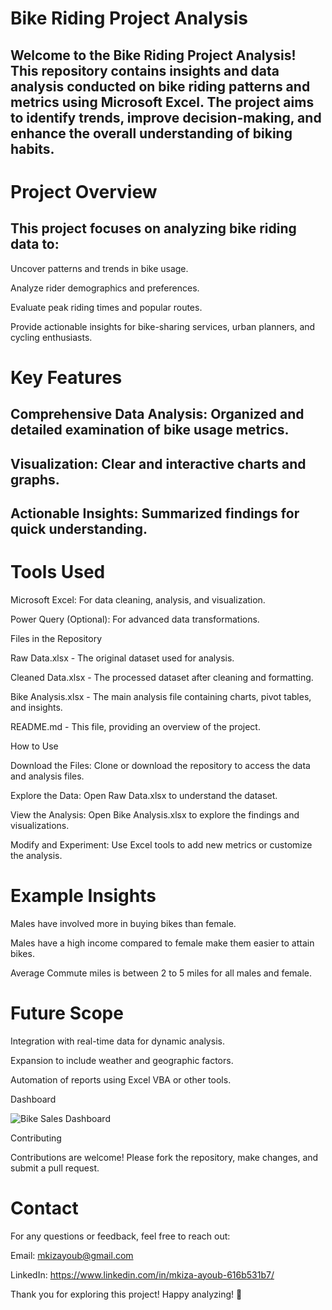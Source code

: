 # Bike Riding Project Analysis

## Welcome to the Bike Riding Project Analysis! This repository contains insights and data analysis conducted on bike riding patterns and metrics using Microsoft Excel. The project aims to identify trends, improve decision-making, and enhance the overall understanding of biking habits.

# Project Overview

## This project focuses on analyzing bike riding data to:

Uncover patterns and trends in bike usage.

Analyze rider demographics and preferences.

Evaluate peak riding times and popular routes.

Provide actionable insights for bike-sharing services, urban planners, and cycling enthusiasts.

# Key Features

## Comprehensive Data Analysis: Organized and detailed examination of bike usage metrics.

## Visualization: Clear and interactive charts and graphs.

## Actionable Insights: Summarized findings for quick understanding.

# Tools Used

Microsoft Excel: For data cleaning, analysis, and visualization.

Power Query (Optional): For advanced data transformations.

Files in the Repository

Raw Data.xlsx - The original dataset used for analysis.

Cleaned Data.xlsx - The processed dataset after cleaning and formatting.

Bike Analysis.xlsx - The main analysis file containing charts, pivot tables, and insights.

README.md - This file, providing an overview of the project.

How to Use

Download the Files: Clone or download the repository to access the data and analysis files.

Explore the Data: Open Raw Data.xlsx to understand the dataset.

View the Analysis: Open Bike Analysis.xlsx to explore the findings and visualizations.

Modify and Experiment: Use Excel tools to add new metrics or customize the analysis.

# Example Insights

Males have involved more in buying bikes than female.

Males have a high income compared to female make them easier to attain bikes.

Average Commute miles is between 2 to 5 miles for all males and female.

# Future Scope

Integration with real-time data for dynamic analysis.

Expansion to include weather and geographic factors.

Automation of reports using Excel VBA or other tools.

Dashboard

![Bike Sales Dashboard](https://github.com/user-attachments/assets/7be8da01-9fec-4d62-a7de-a558337e35d9)


Contributing

Contributions are welcome! Please fork the repository, make changes, and submit a pull request.

# Contact

For any questions or feedback, feel free to reach out:

Email: mkizayoub@gmail.com

LinkedIn: https://www.linkedin.com/in/mkiza-ayoub-616b531b7/

Thank you for exploring this project! Happy analyzing! 🚴

